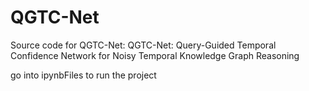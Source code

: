 # QGTC-Net
Source code for QGTC-Net: QGTC-Net: Query-Guided Temporal Confidence Network for Noisy Temporal Knowledge Graph Reasoning

go into ipynbFiles to run the project
